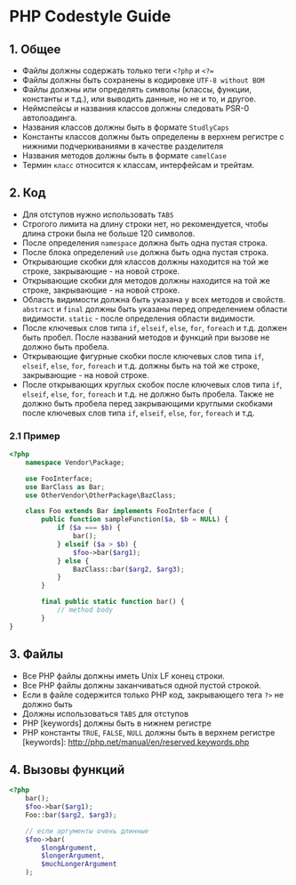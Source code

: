 # PHP Codestyle Guide

## 1. Общее
- Файлы должны содержать только теги `<?php` и `<?=`
- Файлы должны быть сохранены в кодировке `UTF-8 without BOM`
- Файлы должны или определять символы (классы, функции, константы и т.д.), или выводить данные, но не и то, и другое.
- Неймспейсы и названия классов должны следовать PSR-0 автолоадинга.
- Названия классов должны быть в формате `StudlyCaps`
- Константы классов должны быть определены в верхнем регистре с нижними подчеркиваниями в качестве разделителя
- Названия методов должны быть в формате `camelCase`
- Термин `класс` относится к классам, интерфейсам и трейтам.

## 2. Код
- Для отступов нужно использовать `TABS`
- Строгого лимита на длину строки нет, но рекомендуется, чтобы длина строки была не больше 120 символов.
- После определения `namespace` должна быть одна пустая строка.
- После блока определений `use` должна быть одна пустая строка.
- Открывающие скобки для классов должны находится на той же строке, закрывающие - на новой строке.
- Открывающие скобки для методов должны находится на той же строке, закрывающие - на новой строке.
- Область видимости должна быть указана у всех методов и свойств. `abstract` и `final` должны быть указаны перед определением области видимости. `static` - после определения области видимости.
- После ключевых слов типа `if`, `elseif`, `else`, `for`, `foreach` и т.д. должен быть пробел. После названий методов и функций при вызове не должно быть пробела.
- Открывающие фигурные скобки после ключевых слов типа `if`, `elseif`, `else`, `for`, `foreach` и т.д. должны быть на той же строке, закрывающие - на новой строке.
- После открывающих круглых скобок после ключевых слов типа `if`, `elseif`, `else`, `for`, `foreach` и т.д. не должно быть пробела. Также не должно быть пробела перед закрывающими круглыми скобками после ключевых слов типа `if`, `elseif`, `else`, `for`, `foreach` и т.д.
### 2.1 Пример
```php
<?php
	namespace Vendor\Package;

	use FooInterface;
	use BarClass as Bar;
	use OtherVendor\OtherPackage\BazClass;

	class Foo extends Bar implements FooInterface {
		public function sampleFunction($a, $b = NULL) {
			if ($a === $b) {
				bar();
			} elseif ($a > $b) {
				$foo->bar($arg1);
			} else {
				BazClass::bar($arg2, $arg3);
			}
		}

		final public static function bar() {
			// method body
		}
}
````

## 3. Файлы
- Все PHP файлы должны иметь Unix LF конец строки.
- Все PHP файлы должны заканчиваться одной пустой строкой.
- Если в файле содержится только PHP код, закрывающего тега `?>` не должно быть
- Должны использоваться `TABS` для отступов
- PHP [keywords] должны быть в нижнем регистре
- PHP константы `TRUE`, `FALSE`, `NULL` должны быть в верхнем регистре
[keywords]: http://php.net/manual/en/reserved.keywords.php

## 4. Вызовы функций
```php
<?php
	bar();
	$foo->bar($arg1);
	Foo::bar($arg2, $arg3);

	// если аргументы очень длинные
	$foo->bar(
		$longArgument,
		$longerArgument,
		$muchLongerArgument
	);
````